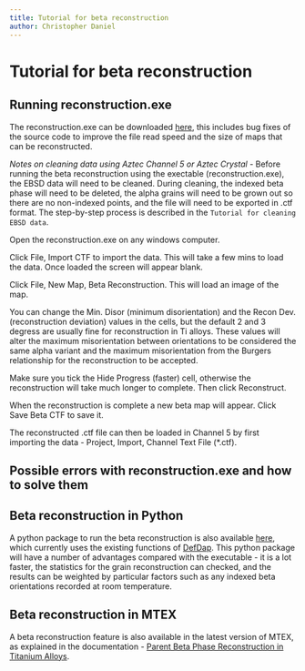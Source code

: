 ```yaml
---
title: Tutorial for beta reconstruction
author: Christopher Daniel
---
```


# Tutorial for beta reconstruction

## Running reconstruction.exe

The reconstruction.exe can be downloaded [here](https://github.com/LightForm-group/beta-reconstruction-archive/releases/tag/v1.1), this includes bug fixes of the source code to improve the file read speed and the size of maps that can be reconstructed.

*Notes on cleaning data using Aztec Channel 5 or Aztec Crystal* - Before running the beta reconstruction using the exectable (reconstruction.exe), the EBSD data will need to be cleaned. During cleaning, the indexed beta phase will need to be deleted, the alpha grains will need to be grown out so there are no non-indexed points, and the file will need to be exported in .ctf format. The step-by-step process is described in the `Tutorial for cleaning EBSD data`.

Open the reconstruction.exe on any windows computer.

Click File, Import CTF to import the data. This will take a few mins to load the data. Once loaded the screen will appear blank.

Click File, New Map, Beta Reconstruction. This will load an image of the map.

You can change the Min. Disor (minimum disorientation) and the Recon Dev. (reconstruction deviation) values in the cells, but the default 2 and 3 degress are usually fine for reconstruction in Ti alloys. These values will alter the maximum misorientation between orientations to be considered the same alpha variant and the maximum misorientation from the Burgers relationship for the reconstruction to be accepted.

Make sure you tick the Hide Progress (faster) cell, otherwise the reconstruction will take much longer to complete. Then click Reconstruct.

When the reconstruction is complete a new beta map will appear. Click Save Beta CTF to save it.

The reconstructed .ctf file can then be loaded in Channel 5 by first importing the data - Project, Import, Channel Text File (\*.ctf).

## Possible errors with reconstruction.exe and how to solve them

## Beta reconstruction in Python

A python package to run the beta reconstruction is also available [here](https://github.com/LightForm-group/beta-reconstruction), which currently uses the existing functions of [DefDap](https://github.com/MechMicroMan/DefDAP). This python package will have a number of advantages compared with the executable - it is a lot faster, the statistics for the grain reconstruction can checked, and the results can be weighted by particular factors such as any indexed beta orientations recorded at room temperature.

## Beta reconstruction in MTEX

A beta reconstruction feature is also available in the latest version of MTEX, as explained in the documentation - [Parent Beta Phase Reconstruction in Titanium Alloys](https://mtex-toolbox.github.io/TiBetaReconstruction.html).
